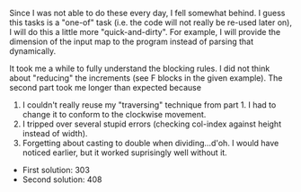 Since I was not able to do these every day, I fell somewhat behind.
I guess this tasks is a "one-of" task (i.e. the code will not really be re-used later on), I will do this a little more "quick-and-dirty".
For example, I will provide the dimension of the input map to the program instead of parsing that dynamically.

It took me a while to fully understand the blocking rules. I did not think about "reducing" the increments (see F blocks in the given example).
The second part took me longer than expected because
1. I couldn't really reuse my "traversing" technique from part 1. I had to change it to conform to the clockwise movement.
2. I tripped over several stupid errors (checking col-index against height instead of width).
3. Forgetting about casting to double when dividing...d'oh. I would have noticed earlier, but it worked suprisingly well without it.


* First solution: 303
* Second solution: 408
